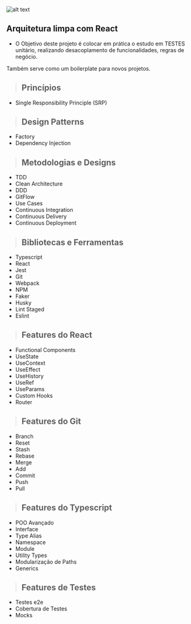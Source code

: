 ![alt text](http://url/to/img.png)

## Arquitetura limpa com React

- O Objetivo deste projeto é colocar em prática o estudo em TESTES unitário, realizando desacoplamento de funcionalidades, regras de negócio.

Também serve como um boilerplate para novos projetos.

> ## Princípios

* Single Responsibility Principle (SRP)

> ## Design Patterns

* Factory
* Dependency Injection

> ## Metodologias e Designs

* TDD
* Clean Architecture
* DDD
* GitFlow
* Use Cases
* Continuous Integration
* Continuous Delivery
* Continuous Deployment

> ## Bibliotecas e Ferramentas

* Typescript
* React
* Jest
* Git
* Webpack
* NPM
* Faker
* Husky
* Lint Staged
* Eslint

> ## Features do React

* Functional Components
* UseState
* UseContext
* UseEffect
* UseHistory
* UseRef
* UseParams
* Custom Hooks
* Router

> ## Features do Git

* Branch
* Reset
* Stash
* Rebase
* Merge
* Add
* Commit
* Push
* Pull

> ## Features do Typescript

* POO Avançado
* Interface
* Type Alias
* Namespace
* Module
* Utility Types
* Modularização de Paths
* Generics

> ## Features de Testes

* Testes e2e
* Cobertura de Testes
* Mocks
